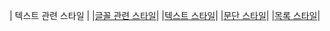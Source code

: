 | 텍스트 관련 스타일 |
|[글꼴 관련 스타일](/CSS3/02/02-1/README.md)|
|[텍스트 스타일](/CSS3/02/02-2/README.md)|
|[문단 스타일](/CSS3/02/02-3/README.md)|
|[목록 스타일](/CSS3/02/02-4/README.md)|